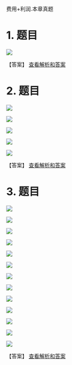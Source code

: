 费用+利润.本章真题

# 1. 题目

![](media/7ad709e01662b83fb547d1f1c8fd6405.png)

【答案】
[查看解析和答案](media/6531e2fc2a8e5d020b0b276fe90b4c24.png.md)
# 2. 题目

![](media/0534b83c7c2d28b35017a8c4a6672890.png)

![](media/8a365cd8ae8537a348a430677d408c6b.png)

![](media/69190fce137c3e15a3a5dd00785f8056.png)

![](media/41fe9258584d8ebe17fcc20a606e1515.png)

![](media/e3394449eddbe4d2c770e48004d936ab.png)

【答案】
[查看解析和答案](media/afc90f7d0b697c3fbfb4435246dd47f1.png.md)
# 3. 题目

![](media/5ab20aec0ce46afb9805c17df8b8b5cc.png)

![](media/08d6702debb0113f7d7bf86c8e62547d.png)

![](media/83cfba2f52336eedb4649febb359a172.png)

![](media/4d9cca3d01cd5a1bf13457f89c783b77.png)

![](media/574bd4ab6bd9b771f9c529eb8b0cb051.png)

![](media/c33f35fbcce65990cac696d63f79c80a.png)

![](media/5e08c549a18b2f32c2addf5e041c3df0.png)

![](media/7adf9b6a2fdb5f0bc1755010ea8b38eb.png)

![](media/2c1010019bf4e05a7d459bb93f1ef2c8.png)

![](media/ce95566fea43521d0f0fdaae9f63d69f.png)

![](media/6c236464ea5650d4322ecdae95e61c40.png)

![](media/b05957d40ecdde227ebbe17fea274b92.png)

![](media/f19713c9927d20bc76b3f38e58bc48b4.png)

【答案】
[查看解析和答案](media/e50234079e78da5fe88637f38e7aa0e8.png.md)

